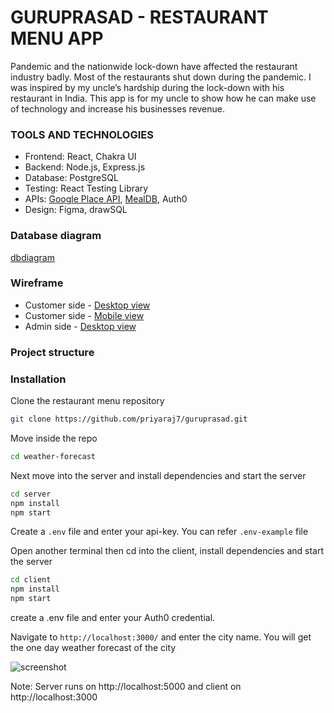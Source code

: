 # GURUPRASAD - RESTAURANT MENU APP

Pandemic and the nationwide lock-down have affected the restaurant industry badly. Most of the restaurants shut down during the pandemic. I was inspired by my uncle’s hardship during the lock-down with his restaurant in India. This app is for my uncle to show how he can make use of technology and increase his businesses revenue.

### TOOLS AND TECHNOLOGIES

- Frontend: React, Chakra UI
- Backend: Node.js, Express.js
- Database: PostgreSQL
- Testing: React Testing Library
- APIs: [Google Place API](https://developers.google.com/maps/documentation/places/web-service/details), [MealDB](https://www.themealdb.com/api.php), Auth0
- Design: Figma, drawSQL

### Database diagram

[dbdiagram](https://drawsql.app/teams/supriya-1/diagrams/restuarant)

### Wireframe

- Customer side - [Desktop view](https://www.figma.com/proto/cosyASpTYSsTqf9mcC6NeX/ClientSide?node-id=2%3A2&scaling=scale-down&page-id=0%3A1&starting-point-node-id=2%3A2)
- Customer side - [Mobile view](https://www.figma.com/proto/cosyASpTYSsTqf9mcC6NeX/ClientSide?node-id=75%3A3009&scaling=scale-down&page-id=66%3A1860&starting-point-node-id=75%3A3009)
- Admin side - [Desktop view](https://www.figma.com/proto/oBDf4ofFocDR4DiIbe4RVk/Admin?node-id=27%3A242&scaling=scale-down&page-id=0%3A1&starting-point-node-id=27%3A242)

### Project structure

### Installation

Clone the restaurant menu repository

```bash
git clone https://github.com/priyaraj7/guruprasad.git
```

Move inside the repo

```bash
cd weather-forecast
```

Next move into the server and install dependencies and start the server

```bash
cd server
npm install
npm start
```

Create a `.env` file and enter your api-key. You can refer `.env-example` file

Open another terminal then cd into the client, install dependencies and start the server

```bash
cd client
npm install
npm start
```

create a .env file and enter your Auth0 credential.

Navigate to `http://localhost:3000/` and enter the city name. You will get the one day weather forecast of the city

![screenshot](./weather.png)

Note:
Server runs on http://localhost:5000 and client on http://localhost:3000
